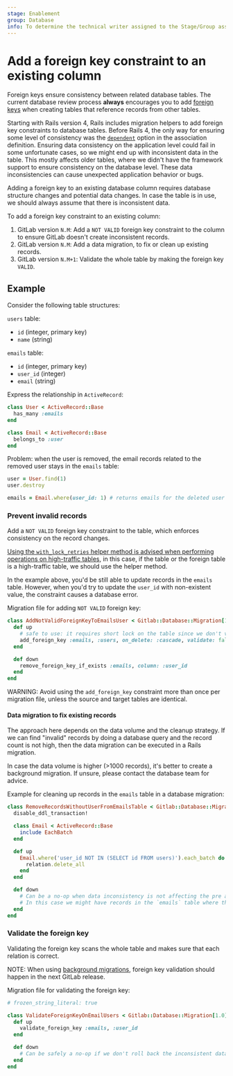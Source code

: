 ```yaml
---
stage: Enablement
group: Database
info: To determine the technical writer assigned to the Stage/Group associated with this page, see https://about.gitlab.com/handbook/engineering/ux/technical-writing/#assignments
---
```


# Add a foreign key constraint to an existing column

Foreign keys ensure consistency between related database tables. The current database review process **always** encourages you to add [foreign keys](../foreign_keys.md) when creating tables that reference records from other tables.

Starting with Rails version 4, Rails includes migration helpers to add foreign key constraints
to database tables. Before Rails 4, the only way for ensuring some level of consistency was the
[`dependent`](https://guides.rubyonrails.org/association_basics.html#options-for-belongs-to-dependent)
option in the association definition. Ensuring data consistency on the application level could fail
in some unfortunate cases, so we might end up with inconsistent data in the table. This mostly affects
older tables, where we didn't have the framework support to ensure consistency on the database level.
These data inconsistencies can cause unexpected application behavior or bugs.

Adding a foreign key to an existing database column requires database structure changes and potential data changes. In case the table is in use, we should always assume that there is inconsistent data.

To add a foreign key constraint to an existing column:

1. GitLab version `N.M`: Add a `NOT VALID` foreign key constraint to the column to ensure GitLab doesn't create inconsistent records.
1. GitLab version `N.M`: Add a data migration, to fix or clean up existing records.
1. GitLab version `N.M+1`: Validate the whole table by making the foreign key `VALID`.

## Example

Consider the following table structures:

`users` table:

- `id` (integer, primary key)
- `name` (string)

`emails` table:

- `id` (integer, primary key)
- `user_id` (integer)
- `email` (string)

Express the relationship in `ActiveRecord`:

```ruby
class User < ActiveRecord::Base
  has_many :emails
end

class Email < ActiveRecord::Base
  belongs_to :user
end
```

Problem: when the user is removed, the email records related to the removed user stays in the `emails` table:

```ruby
user = User.find(1)
user.destroy

emails = Email.where(user_id: 1) # returns emails for the deleted user
```

### Prevent invalid records

Add a `NOT VALID` foreign key constraint to the table, which enforces consistency on the record changes.

[Using the `with_lock_retries` helper method is advised when performing operations on high-traffic tables](../migration_style_guide.md#when-to-use-the-helper-method),
in this case, if the table or the foreign table is a high-traffic table, we should use the helper method.

In the example above, you'd be still able to update records in the `emails` table. However, when you'd try to update the `user_id` with non-existent value, the constraint causes a database error.

Migration file for adding `NOT VALID` foreign key:

```ruby
class AddNotValidForeignKeyToEmailsUser < Gitlab::Database::Migration[1.0]
  def up
    # safe to use: it requires short lock on the table since we don't validate the foreign key
    add_foreign_key :emails, :users, on_delete: :cascade, validate: false
  end

  def down
    remove_foreign_key_if_exists :emails, column: :user_id
  end
end
```

WARNING:
Avoid using the `add_foreign_key` constraint more than once per migration file, unless the source and target tables are identical.

#### Data migration to fix existing records

The approach here depends on the data volume and the cleanup strategy. If we can find "invalid"
records by doing a database query and the record count is not high, then the data migration can
be executed in a Rails migration.

In case the data volume is higher (>1000 records), it's better to create a background migration. If unsure, please contact the database team for advice.

Example for cleaning up records in the `emails` table in a database migration:

```ruby
class RemoveRecordsWithoutUserFromEmailsTable < Gitlab::Database::Migration[1.0]
  disable_ddl_transaction!

  class Email < ActiveRecord::Base
    include EachBatch
  end

  def up
    Email.where('user_id NOT IN (SELECT id FROM users)').each_batch do |relation|
      relation.delete_all
    end
  end

  def down
    # Can be a no-op when data inconsistency is not affecting the pre and post deployment version of the application.
    # In this case we might have records in the `emails` table where the associated record in the `users` table is not there anymore.
  end
end
```

### Validate the foreign key

Validating the foreign key scans the whole table and makes sure that each relation is correct.

NOTE:
When using [background migrations](../background_migrations.md), foreign key validation should happen in the next GitLab release.

Migration file for validating the foreign key:

```ruby
# frozen_string_literal: true

class ValidateForeignKeyOnEmailUsers < Gitlab::Database::Migration[1.0]
  def up
    validate_foreign_key :emails, :user_id
  end

  def down
    # Can be safely a no-op if we don't roll back the inconsistent data.
  end
end
```

